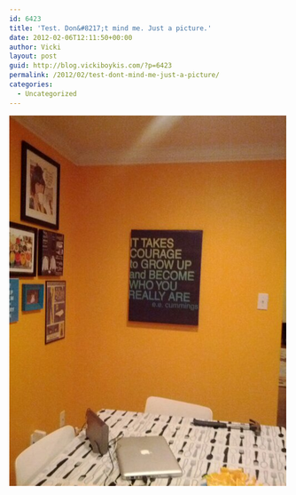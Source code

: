 ```yaml
---
id: 6423
title: 'Test. Don&#8217;t mind me. Just a picture.'
date: 2012-02-06T12:11:50+00:00
author: Vicki
layout: post
guid: http://blog.vickiboykis.com/?p=6423
permalink: /2012/02/test-dont-mind-me-just-a-picture/
categories:
  - Uncategorized
---
```

<img title="" class="alignnone" alt="image" src="https://raw.githubusercontent.com/veekaybee/wlb/gh-pages/assets/images/2012/02/wpid-IMG_20120201_182858.jpg" />
